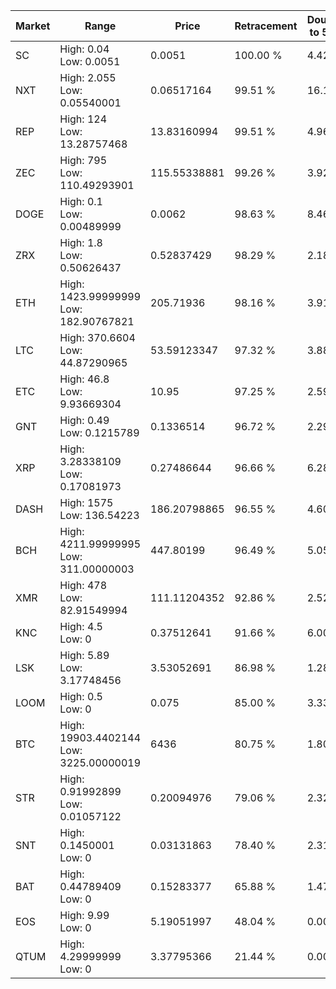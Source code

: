 | Market | Range | Price| Retracement | Doubles to 50% |
| --- | --- | --- | --- | --- |
| SC | High: 0.04<br />Low: 0.0051 | 0.0051 | 100.00 % | 4.42 |
| NXT | High: 2.055<br />Low: 0.05540001 | 0.06517164 | 99.51 % | 16.19 |
| REP | High: 124<br />Low: 13.28757468 | 13.83160994 | 99.51 % | 4.96 |
| ZEC | High: 795<br />Low: 110.49293901 | 115.55338881 | 99.26 % | 3.92 |
| DOGE | High: 0.1<br />Low: 0.00489999 | 0.0062 | 98.63 % | 8.46 |
| ZRX | High: 1.8<br />Low: 0.50626437 | 0.52837429 | 98.29 % | 2.18 |
| ETH | High: 1423.99999999<br />Low: 182.90767821 | 205.71936 | 98.16 % | 3.91 |
| LTC | High: 370.6604<br />Low: 44.87290965 | 53.59123347 | 97.32 % | 3.88 |
| ETC | High: 46.8<br />Low: 9.93669304 | 10.95 | 97.25 % | 2.59 |
| GNT | High: 0.49<br />Low: 0.1215789 | 0.1336514 | 96.72 % | 2.29 |
| XRP | High: 3.28338109<br />Low: 0.17081973 | 0.27486644 | 96.66 % | 6.28 |
| DASH | High: 1575<br />Low: 136.54223 | 186.20798865 | 96.55 % | 4.60 |
| BCH | High: 4211.99999995<br />Low: 311.00000003 | 447.80199 | 96.49 % | 5.05 |
| XMR | High: 478<br />Low: 82.91549994 | 111.11204352 | 92.86 % | 2.52 |
| KNC | High: 4.5<br />Low: 0 | 0.37512641 | 91.66 % | 6.00 |
| LSK | High: 5.89<br />Low: 3.17748456 | 3.53052691 | 86.98 % | 1.28 |
| LOOM | High: 0.5<br />Low: 0 | 0.075 | 85.00 % | 3.33 |
| BTC | High: 19903.4402144<br />Low: 3225.00000019 | 6436 | 80.75 % | 1.80 |
| STR | High: 0.91992899<br />Low: 0.01057122 | 0.20094976 | 79.06 % | 2.32 |
| SNT | High: 0.1450001<br />Low: 0 | 0.03131863 | 78.40 % | 2.31 |
| BAT | High: 0.44789409<br />Low: 0 | 0.15283377 | 65.88 % | 1.47 |
| EOS | High: 9.99<br />Low: 0 | 5.19051997 | 48.04 % | 0.00 |
| QTUM | High: 4.29999999<br />Low: 0 | 3.37795366 | 21.44 % | 0.00 |
